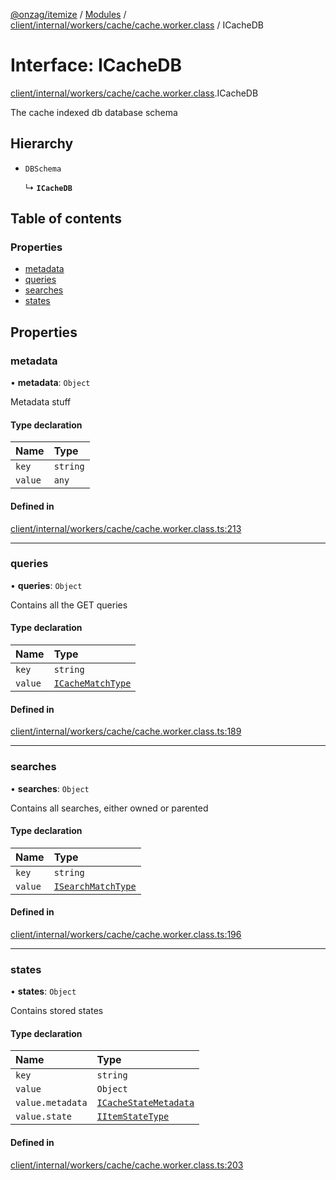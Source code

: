 [@onzag/itemize](../README.md) / [Modules](../modules.md) / [client/internal/workers/cache/cache.worker.class](../modules/client_internal_workers_cache_cache_worker_class.md) / ICacheDB

# Interface: ICacheDB

[client/internal/workers/cache/cache.worker.class](../modules/client_internal_workers_cache_cache_worker_class.md).ICacheDB

The cache indexed db database schema

## Hierarchy

- `DBSchema`

  ↳ **`ICacheDB`**

## Table of contents

### Properties

- [metadata](client_internal_workers_cache_cache_worker_class.ICacheDB.md#metadata)
- [queries](client_internal_workers_cache_cache_worker_class.ICacheDB.md#queries)
- [searches](client_internal_workers_cache_cache_worker_class.ICacheDB.md#searches)
- [states](client_internal_workers_cache_cache_worker_class.ICacheDB.md#states)

## Properties

### metadata

• **metadata**: `Object`

Metadata stuff

#### Type declaration

| Name | Type |
| :------ | :------ |
| `key` | `string` |
| `value` | `any` |

#### Defined in

[client/internal/workers/cache/cache.worker.class.ts:213](https://github.com/onzag/itemize/blob/a24376ed/client/internal/workers/cache/cache.worker.class.ts#L213)

___

### queries

• **queries**: `Object`

Contains all the GET queries

#### Type declaration

| Name | Type |
| :------ | :------ |
| `key` | `string` |
| `value` | [`ICacheMatchType`](client_internal_workers_cache_cache_worker_class.ICacheMatchType.md) |

#### Defined in

[client/internal/workers/cache/cache.worker.class.ts:189](https://github.com/onzag/itemize/blob/a24376ed/client/internal/workers/cache/cache.worker.class.ts#L189)

___

### searches

• **searches**: `Object`

Contains all searches, either owned or parented

#### Type declaration

| Name | Type |
| :------ | :------ |
| `key` | `string` |
| `value` | [`ISearchMatchType`](client_internal_workers_cache_cache_worker_class.ISearchMatchType.md) |

#### Defined in

[client/internal/workers/cache/cache.worker.class.ts:196](https://github.com/onzag/itemize/blob/a24376ed/client/internal/workers/cache/cache.worker.class.ts#L196)

___

### states

• **states**: `Object`

Contains stored states

#### Type declaration

| Name | Type |
| :------ | :------ |
| `key` | `string` |
| `value` | `Object` |
| `value.metadata` | [`ICacheStateMetadata`](client_internal_workers_cache_cache_worker_class.ICacheStateMetadata.md) |
| `value.state` | [`IItemStateType`](base_Root_Module_ItemDefinition.IItemStateType.md) |

#### Defined in

[client/internal/workers/cache/cache.worker.class.ts:203](https://github.com/onzag/itemize/blob/a24376ed/client/internal/workers/cache/cache.worker.class.ts#L203)
